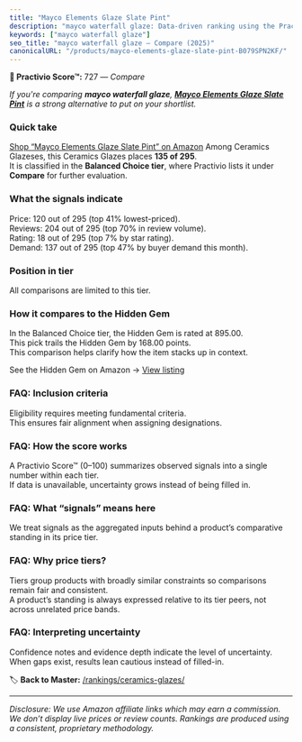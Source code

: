 ```yaml
---
title: "Mayco Elements Glaze Slate Pint"
description: "mayco waterfall glaze: Data-driven ranking using the Practivio Score™. Positioned by quality, value, demand, findability, momentum."
keywords: ["mayco waterfall glaze"]
seo_title: "mayco waterfall glaze — Compare (2025)"
canonicalURL: "/products/mayco-elements-glaze-slate-pint-B079SPN2KF/"
---
```


**🛒 Practivio Score™:** 727 — _Compare_


*If you're comparing **mayco waterfall glaze**, **[Mayco Elements Glaze Slate Pint](https://www.amazon.com/dp/B079SPN2KF?tag=practivio-20)** is a strong alternative to put on your shortlist.*
### Quick take
[Shop “Mayco Elements Glaze Slate Pint” on Amazon](https://www.amazon.com/dp/B079SPN2KF?tag=practivio-20)
Among Ceramics Glazeses, this Ceramics Glazes places **135 of 295**.  
It is classified in the **Balanced Choice tier**, where Practivio lists it under **Compare** for further evaluation.

### What the signals indicate
Price: 120 out of 295 (top 41% lowest-priced).  
Reviews: 204 out of 295 (top 70% in review volume).  
Rating: 18 out of 295 (top 7% by star rating).  
Demand: 137 out of 295 (top 47% by buyer demand this month).

### Position in tier
All comparisons are limited to this tier.

### How it compares to the Hidden Gem
In the Balanced Choice tier, the Hidden Gem is rated at 895.00.  
This pick trails the Hidden Gem by 168.00 points.  
This comparison helps clarify how the item stacks up in context.  

See the Hidden Gem on Amazon → [View listing](https://www.amazon.com/dp/B08C49TD2Q?tag=practivio-20)

### FAQ: Inclusion criteria
Eligibility requires meeting fundamental criteria.  
This ensures fair alignment when assigning designations.

### FAQ: How the score works
A Practivio Score™ (0–100) summarizes observed signals into a single number within each tier.  
If data is unavailable, uncertainty grows instead of being filled in.

### FAQ: What “signals” means here
We treat signals as the aggregated inputs behind a product’s comparative standing in its price tier.

### FAQ: Why price tiers?
Tiers group products with broadly similar constraints so comparisons remain fair and consistent.  
A product’s standing is always expressed relative to its tier peers, not across unrelated price bands.

### FAQ: Interpreting uncertainty
Confidence notes and evidence depth indicate the level of uncertainty.  
When gaps exist, results lean cautious instead of filled-in.

<!-- Missing template for Compare/CompareWithinPriceClass -->


🏷️ **Back to Master:** [/rankings/ceramics-glazes/](/rankings/ceramics-glazes/)

---
_Disclosure: We use Amazon affiliate links which may earn a commission. We don’t display live prices or review counts. Rankings are produced using a consistent, proprietary methodology._
